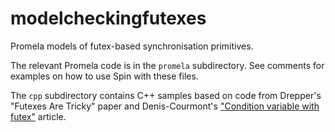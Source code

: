 # modelcheckingfutexes

Promela models of futex-based synchronisation primitives.

The relevant Promela code is in the `promela` subdirectory. See
comments for examples on how to use Spin with these files.

The `cpp` subdirectory contains C++ samples based on code from
Drepper's "Futexes Are Tricky" paper and Denis-Courmont's ["Condition
variable with futex"](https://www.remlab.net/op/futex-condvar.shtml)
article.
